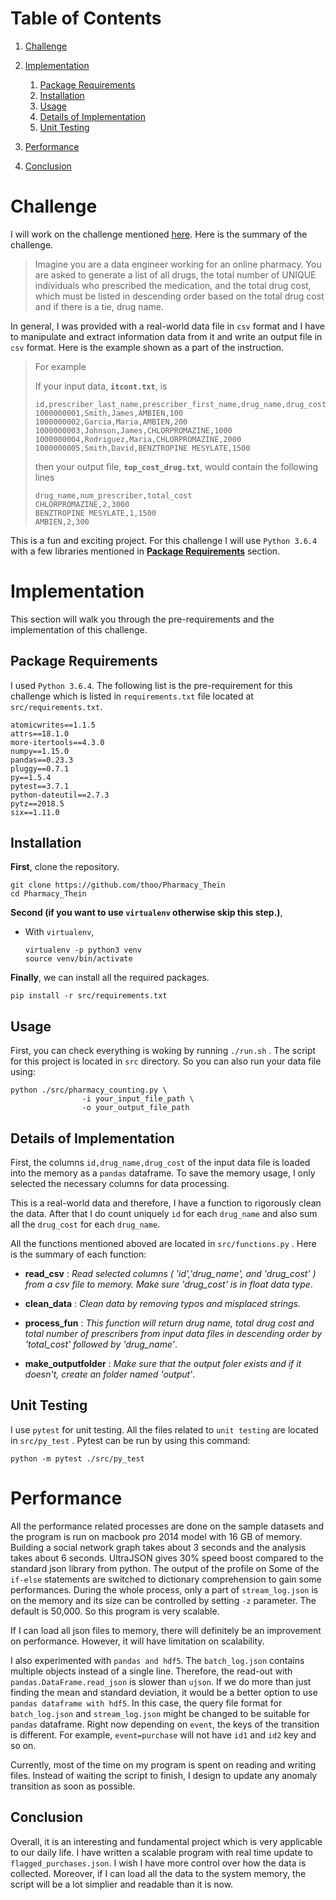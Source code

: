 # Table of Contents

1. [Challenge](README.md#anomaly-detection)

2. [Implementation](README.md#implementation)

   1. [Package Requirements](README.md#package-requirements)
   2. [Installation](README.md#installation)
   3. [Usage](README.md#usage)
   4. [Details of Implementation](README.md#details-of-implementation)
   5. [Unit Testing](README.md#unit-testing)

3. [Performance](#performance)

4. [Conclusion](#conclusion)



# Challenge

I will work on the challenge mentioned [here](https://github.com/InsightDataScience/pharmacy_counting). Here is the summary of the challenge. 

> Imagine you are a data engineer working for an online pharmacy. You are asked to generate a list of all drugs, the total number of UNIQUE individuals who prescribed the medication, and the total drug cost, which must be listed in descending order based on the total drug cost and if there is a tie, drug name.



In general, I was provided with a real-world data file in `csv` format and I have to manipulate and extract information data from it and write an output file in `csv` format.  Here is the example shown as a part of the instruction.

> For example
> 
> If your input data, **`itcont.txt`**, is
> 
> ```
> id,prescriber_last_name,prescriber_first_name,drug_name,drug_cost
> 1000000001,Smith,James,AMBIEN,100
> 1000000002,Garcia,Maria,AMBIEN,200
> 1000000003,Johnson,James,CHLORPROMAZINE,1000
> 1000000004,Rodriguez,Maria,CHLORPROMAZINE,2000
> 1000000005,Smith,David,BENZTROPINE MESYLATE,1500
> ```
> 
> then your output file, **`top_cost_drug.txt`**, would contain the following lines
> 
> ```
> drug_name,num_prescriber,total_cost
> CHLORPROMAZINE,2,3000
> BENZTROPINE MESYLATE,1,1500
> AMBIEN,2,300
> ```



This is a fun and exciting project. For this challenge I will use `Python 3.6.4` with a few libraries mentioned in [**Package Requirements**](README.md#package-requirements) section. 

# Implementation

This section will walk you through the pre-requirements and the implementation of this challenge.  



## Package Requirements

I used `Python 3.6.4`. The following list is the pre-requirement for this challenge which is listed in `requirements.txt` file located at `src/requirements.txt`. 

```
atomicwrites==1.1.5
attrs==18.1.0
more-itertools==4.3.0
numpy==1.15.0
pandas==0.23.3
pluggy==0.7.1
py==1.5.4
pytest==3.7.1
python-dateutil==2.7.3
pytz==2018.5
six==1.11.0
```

## Installation

**First**, clone the repository.

```
git clone https://github.com/thoo/Pharmacy_Thein
cd Pharmacy_Thein
```

**Second (if you want to use `virtualenv` otherwise skip this step.)**,

* With `virtualenv`, 

  ``` virtualenv -p python3 venv
  virtualenv -p python3 venv
  source venv/bin/activate
  ```

**Finally**, we can install all the required packages.

``` pip 
pip install -r src/requirements.txt
```

## Usage

First, you can check everything is woking by running `./run.sh` .  The script for this project is located in `src` directory. So you can also run your data file using:

```
python ./src/pharmacy_counting.py \
  				-i your_input_file_path \
  				-o your_output_file_path
```

## Details of Implementation

First, the columns `id,drug_name,drug_cost` of  the input data file  is loaded into the memory as a `pandas` dataframe. To save the memory usage, I only selected the necessary columns for data processing.  

This is a real-world data and therefore, I have a function to rigorously clean the data. After that I do count uniquely `id`  for each `drug_name` and also sum all the `drug_cost` for each `drug_name`.  



All the functions mentioned aboved are located in `src/functions.py` . Here is the summary of each function:

* **read_csv** : *Read selected columns ( 'id','drug_name', and 'drug_cost' ) from a csv file to memory. Make sure 'drug_cost' is in float data type*.

* **clean_data** : *Clean data by removing typos and misplaced strings.*

* **process_fun** : *This function will return drug name, total drug cost and total number of prescribers from input data files in descending order by 'total_cost' followed by 'drug_name'*.

* **make_outputfolder** : *Make sure that the output foler exists and if it doesn't, create an folder named 'output'*.

## Unit Testing

I use `pytest` for unit testing. All the files related to `unit testing` are located in `src/py_test` .  Pytest can be run by using this command:

```
python -m pytest ./src/py_test
```

# Performance

All the performance related processes are done on the sample datasets and the program is run on macbook pro 2014 model with 16 GB of memory. Building a social network graph takes about 3 seconds and the analysis takes about 6 seconds. UltraJSON gives 30% speed boost compared to the standard json library from python. The output of the profile on Some of the `if-else` statements are switched to dictionary comprehension to gain some performances. During the whole process, only a part of `stream_log.json` is on the memory and its size can be controlled by setting `-z` parameter. The default is 50,000. So this program is very scalable. 

If I can load all json files to memory, there will definitely be an improvement on performance. However, it will have limitation on scalability. 

I also experimented with `pandas and hdf5`. The `batch_log.json` contains multiple objects instead of a single line. Therefore, the read-out with `pandas.DataFrame.read_json` is slower than `ujson`.  If we do more than just finding the mean and standard deviation, it would be a better option to use `pandas dataframe with hdf5`. In this case, the query file format for `batch_log.json` and `stream_log.json` might be changed to be suitable for `pandas` dataframe. Right now depending on `event`, the keys of the transition is different. For example, `event=purchase` will not have `id1` and `id2` key and so on. 

Currently, most of the time on my program is spent on reading and writing files. Instead of waiting the script to finish, I design to update any anomaly transition as soon as possible. 

## Conclusion

Overall, it is an interesting and fundamental project which is very applicable to our daily life. I have written a scalable program with real time update to `flagged_purchases.json`. I wish I have more control over how the data is collected.  Moreover, if I can load all the data to the system memory, the script will be a lot simplier and readable than it is now.
